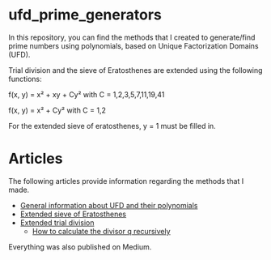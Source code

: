 # ufd_prime_generators

In this repository, you can find the methods that I created to generate/find prime numbers using polynomials, based on Unique Factorization Domains (UFD).

Trial division and the sieve of Eratosthenes are extended using the following functions:

f(x, y) = x² + xy + Cy² with C = 1,2,3,5,7,11,19,41

f(x, y) = x² + Cy² with C = 1,2 
 
For the extended sieve of eratosthenes, y = 1 must be filled in.

# Articles

The following articles provide information regarding the methods that I made.
* [General information about UFD and their polynomials](Articles/Unique_Factorization_Domains.md)
* [Extended sieve of Eratosthenes](Articles/Extended_Sieve.md) 
* [Extended trial division](Articles/Extended_Trial_Division.md) 
    * [How to calculate the divisor q recursively](Articles/Calculating_Divisor_Recursively.md)
 
 Everything was also published on Medium.
 